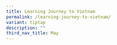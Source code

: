 ```yaml
---
title: Learning Journey to Vietnam
permalink: /learning-journey-to-vietnam/
variant: tiptap
description: ""
third_nav_title: May
---
```

